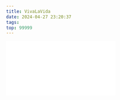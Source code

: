 ```yaml
---
title: VivaLaVida
date: 2024-04-27 23:20:37
tags: 
top: 99999
---
```


<iframe src="//player.bilibili.com/player.html?aid=13622752&bvid=BV1Fx411n7bX&cid=22293606&p=1&muted=0&autoplay=0&t=1" scrolling="no" border="0" frameborder="no" framespacing="0" allowfullscreen="true" > </iframe>